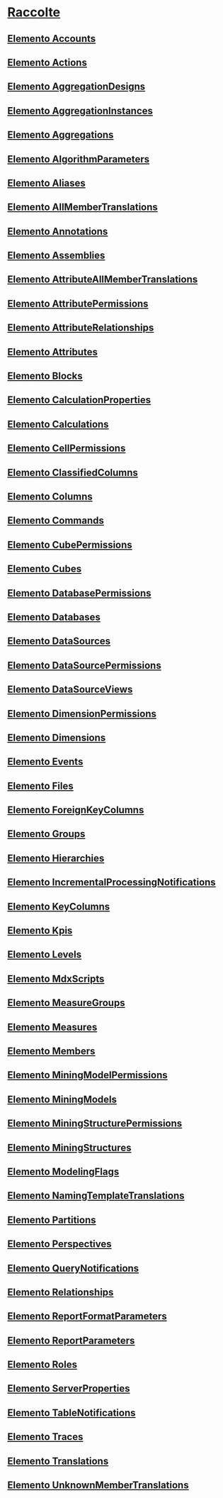# [Raccolte](collections-assl.md)
## [Elemento Accounts](accounts-element-assl.md)
## [Elemento Actions](actions-element-assl.md)
## [Elemento AggregationDesigns](aggregationdesigns-element-assl.md)
## [Elemento AggregationInstances](aggregationinstances-element-assl.md)
## [Elemento Aggregations](aggregations-element-assl.md)
## [Elemento AlgorithmParameters](algorithmparameters-element-assl.md)
## [Elemento Aliases](aliases-element-assl.md)
## [Elemento AllMemberTranslations](allmembertranslations-element-assl.md)
## [Elemento Annotations](annotations-element-assl.md)
## [Elemento Assemblies](assemblies-element-assl.md)
## [Elemento AttributeAllMemberTranslations](attributeallmembertranslations-element-assl.md)
## [Elemento AttributePermissions](attributepermissions-element-assl.md)
## [Elemento AttributeRelationships](attributerelationships-element-assl.md)
## [Elemento Attributes](attributes-element-assl.md)
## [Elemento Blocks](blocks-element-assl.md)
## [Elemento CalculationProperties](calculationproperties-element-assl.md)
## [Elemento Calculations](calculations-element-assl.md)
## [Elemento CellPermissions](cellpermissions-element-assl.md)
## [Elemento ClassifiedColumns](classifiedcolumns-element-assl.md)
## [Elemento Columns](columns-element-assl.md)
## [Elemento Commands](commands-element-assl.md)
## [Elemento CubePermissions](cubepermissions-element-assl.md)
## [Elemento Cubes](cubes-element-assl.md)
## [Elemento DatabasePermissions](databasepermissions-element-assl.md)
## [Elemento Databases](databases-element-assl.md)
## [Elemento DataSources](datasources-element-assl.md)
## [Elemento DataSourcePermissions](datasourcepermissions-element-assl.md)
## [Elemento DataSourceViews](datasourceviews-element-assl.md)
## [Elemento DimensionPermissions](dimensionpermissions-element-assl.md)
## [Elemento Dimensions](dimensions-element-assl.md)
## [Elemento Events](events-element-assl.md)
## [Elemento Files](files-element-assl.md)
## [Elemento ForeignKeyColumns](foreignkeycolumns-element-assl.md)
## [Elemento Groups](groups-element-assl.md)
## [Elemento Hierarchies](hierarchies-element-assl.md)
## [Elemento IncrementalProcessingNotifications](incrementalprocessingnotifications-element-assl.md)
## [Elemento KeyColumns](keycolumns-element-assl.md)
## [Elemento Kpis](kpis-element-assl.md)
## [Elemento Levels](levels-element-assl.md)
## [Elemento MdxScripts](mdxscripts-element-assl.md)
## [Elemento MeasureGroups](measuregroups-element-assl.md)
## [Elemento Measures](measures-element-assl.md)
## [Elemento Members](members-element-assl.md)
## [Elemento MiningModelPermissions](miningmodelpermissions-element-assl.md)
## [Elemento MiningModels](miningmodels-element-assl.md)
## [Elemento MiningStructurePermissions](miningstructurepermissions-element-assl.md)
## [Elemento MiningStructures](miningstructures-element-assl.md)
## [Elemento ModelingFlags](modelingflags-element-assl.md)
## [Elemento NamingTemplateTranslations](namingtemplatetranslations-element-assl.md)
## [Elemento Partitions](partitions-element-assl.md)
## [Elemento Perspectives](perspectives-element-assl.md)
## [Elemento QueryNotifications](querynotifications-element-assl.md)
## [Elemento Relationships](relationships-element-assl.md)
## [Elemento ReportFormatParameters](reportformatparameters-element-assl.md)
## [Elemento ReportParameters](reportparameters-element-assl.md)
## [Elemento Roles](roles-element-assl.md)
## [Elemento ServerProperties](serverproperties-element-assl.md)
## [Elemento TableNotifications](tablenotifications-element-assl.md)
## [Elemento Traces](traces-element-assl.md)
## [Elemento Translations](translations-element-assl.md)
## [Elemento UnknownMemberTranslations](unknownmembertranslations-element-assl.md)

